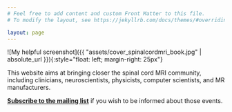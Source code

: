 ```yaml
---
# Feel free to add content and custom Front Matter to this file.
# To modify the layout, see https://jekyllrb.com/docs/themes/#overriding-theme-defaults

layout: page
---
```


![My helpful screenshot]({{ "assets/cover_spinalcordmri_book.jpg" | absolute_url }}){:style="float: left; margin-right: 25px"}

This website aims at bringing closer the spinal cord MRI community, including clinicians, neuroscientists, physicists, computer scientists, and MR manufacturers.

**[Subscribe to the mailing list](https://goo.gl/forms/Q425YRKwZP5tsExF2)** if you
wish to be informed about those events.

